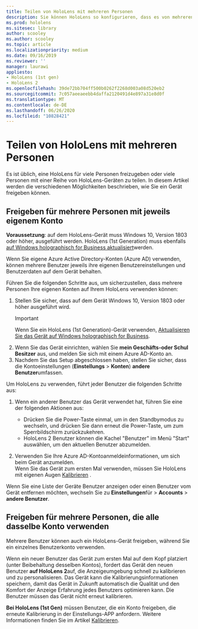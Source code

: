 ```yaml
---
title: Teilen von HoloLens mit mehreren Personen
description: Sie können HoloLens so konfigurieren, dass es von mehreren Azure Active Directory-Konten oder von mehreren Benutzern, die ein einzelnes Konto verwenden, freigegeben wird.
ms.prod: hololens
ms.sitesec: library
author: scooley
ms.author: scooley
ms.topic: article
ms.localizationpriority: medium
ms.date: 09/16/2019
ms.reviewer: ''
manager: laurawi
appliesto:
- HoloLens (1st gen)
- HoloLens 2
ms.openlocfilehash: 39de72bb704ff500b0262f2268d003a08d520eb2
ms.sourcegitcommit: 7c057aeeaeebb4daffa2120491d4e897a31e8d0f
ms.translationtype: MT
ms.contentlocale: de-DE
ms.lasthandoff: 06/26/2020
ms.locfileid: "10828421"
---
```

# Teilen von HoloLens mit mehreren Personen

Es ist üblich, eine HoloLens für viele Personen freizugeben oder viele Personen mit einer Reihe von HoloLens-Geräten zu teilen.  In diesem Artikel werden die verschiedenen Möglichkeiten beschrieben, wie Sie ein Gerät freigeben können.

## Freigeben für mehrere Personen mit jeweils eigenem Konto

**Voraussetzung**: auf dem HoloLens-Gerät muss Windows 10, Version 1803 oder höher, ausgeführt werden.  HoloLens (1st Generation) muss ebenfalls [auf Windows holographisch for Business aktualisiert](hololens-upgrade-enterprise.md)werden.

Wenn Sie eigene Azure Active Directory-Konten (Azure AD) verwenden, können mehrere Benutzer jeweils ihre eigenen Benutzereinstellungen und Benutzerdaten auf dem Gerät behalten.

Führen Sie die folgenden Schritte aus, um sicherzustellen, dass mehrere Personen Ihre eigenen Konten auf Ihrem HoloLens verwenden können:

1. Stellen Sie sicher, dass auf dem Gerät Windows 10, Version 1803 oder höher ausgeführt wird.
   > [!IMPORTANT]
   > Wenn Sie ein HoloLens (1st Generation)-Gerät verwenden, [Aktualisieren Sie das Gerät auf Windows holographisch for Business](hololens1-upgrade-enterprise.md).
1. Wenn Sie das Gerät einrichten, wählen Sie **mein Geschäfts-oder Schul Besitzer** aus, und melden Sie sich mit einem Azure AD-Konto an.
1. Nachdem Sie das Setup abgeschlossen haben, stellen Sie sicher, dass die Kontoeinstellungen (**Einstellungs**  >  **Konten**) **andere Benutzer**umfassen.

Um HoloLens zu verwenden, führt jeder Benutzer die folgenden Schritte aus:

1. Wenn ein anderer Benutzer das Gerät verwendet hat, führen Sie eine der folgenden Aktionen aus:
   - Drücken Sie die Power-Taste einmal, um in den Standbymodus zu wechseln, und drücken Sie dann erneut die Power-Taste, um zum Sperrbildschirm zurückzukehren.
   - HoloLens 2 Benutzer können die Kachel "Benutzer" im Menü "Start" auswählen, um den aktuellen Benutzer abzumelden.

1. Verwenden Sie Ihre Azure AD-Kontoanmeldeinformationen, um sich beim Gerät anzumelden.  
    Wenn Sie das Gerät zum ersten Mal verwenden, müssen Sie HoloLens mit eigenen Augen [Kalibrieren](hololens-calibration.md) .

Wenn Sie eine Liste der Geräte Benutzer anzeigen oder einen Benutzer vom Gerät entfernen möchten, wechseln Sie zu **Einstellungen**für  >  **Accounts**  >  **andere Benutzer**.

## Freigeben für mehrere Personen, die alle dasselbe Konto verwenden

Mehrere Benutzer können auch ein HoloLens-Gerät freigeben, während Sie ein einzelnes Benutzerkonto verwenden.

Wenn ein neuer Benutzer das Gerät zum ersten Mal auf dem Kopf platziert (unter Beibehaltung desselben Kontos), fordert das Gerät den neuen Benutzer **auf HoloLens 2**auf, die Anzeigeumgebung schnell zu kalibrieren und zu personalisieren. Das Gerät kann die Kalibrierungsinformationen speichern, damit das Gerät in Zukunft automatisch die Qualität und den Komfort der Anzeige Erfahrung jedes Benutzers optimieren kann. Die Benutzer müssen das Gerät nicht erneut kalibrieren.

**Bei HoloLens (1st Gen)** müssen Benutzer, die ein Konto freigeben, die erneute Kalibrierung in der Einstellungs-APP anfordern.  Weitere Informationen finden Sie im Artikel [Kalibrieren](hololens-calibration.md).
